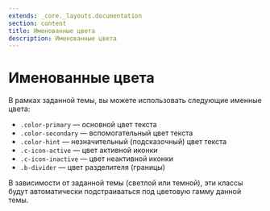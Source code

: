 ```yaml
---
extends: _core._layouts.documentation
section: content
title: Именованные цвета
description: Именованные цвета
---
```


# Именованные цвета

В рамках заданной темы, вы можете использовать следующие именные цвета:

- `.color-primary` — основной цвет текста
- `.color-secondary` — вспомогательный цвет текста
- `.color-hint` — незначительный (подсказочный) цвет текста
- `.c-icon-active` — цвет активной иконки
- `.c-icon-inactive` — цвет неактивной иконки
- `.b-divider` — цвет разделителя (границы)

В зависимости от заданной темы (светлой или темной), эти классы будут автоматически подстраиваться под цветовую гамму
данной темы.
